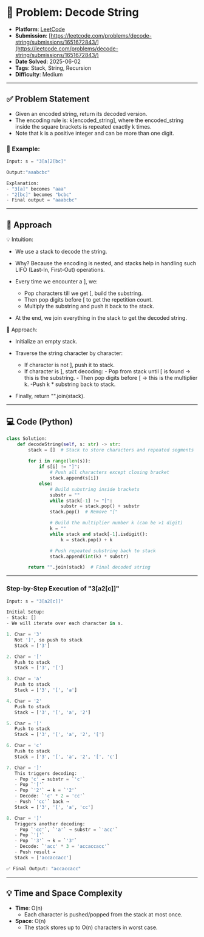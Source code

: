 # 🧲 Problem: Decode String

- **Platform**: [LeetCode](https://leetcode.com/problems/decode-string/description/)
- **Submission**: [https://leetcode.com/problems/decode-string/submissions/1651672843/](https://leetcode.com/problems/decode-string/submissions/1651672843/)
- **Date Solved**: 2025-06-02
- **Tags**: Stack, String, Recursion
- **Difficulty**: Medium

---

## ✅ Problem Statement
- Given an encoded string, return its decoded version.
- The encoding rule is: k[encoded_string], where the encoded_string inside the square brackets is repeated exactly k times.
- Note that k is a positive integer and can be more than one digit.

### 🌰 Example:
```python
Input: s = "3[a]2[bc]"

Output:"aaabcbc"

Explanation:
- "3[a]" becomes "aaa"
- "2[bc]" becomes "bcbc"
- Final output = "aaabcbc"

```

---

## 🚀 Approach
💡 Intuition:
- We use a stack to decode the string.
- Why? Because the encoding is nested, and stacks help in handling such LIFO (Last-In, First-Out) operations.
- Every time we encounter a ], we:
     - Pop characters till we get [, build the substring.
     - Then pop digits before [ to get the repetition count.
     - Multiply the substring and push it back to the stack.

- At the end, we join everything in the stack to get the decoded string.

🧠 Approach:
- Initialize an empty stack.
- Traverse the string character by character:
     - If character is not ], push it to stack.
     - If character is ], start decoding:
            - Pop from stack until [ is found → this is the substring.
            - Then pop digits before [ → this is the multiplier k.
            -Push k * substring back to stack.

- Finally, return "".join(stack).
---

## 💻 Code (Python)

```python
class Solution:
    def decodeString(self, s: str) -> str:
        stack = []  # Stack to store characters and repeated segments
        
        for i in range(len(s)):
            if s[i] != "]":
                # Push all characters except closing bracket
                stack.append(s[i])
            else:
                # Build substring inside brackets
                substr = ""
                while stack[-1] != "[":
                    substr = stack.pop() + substr
                stack.pop()  # Remove "["

                # Build the multiplier number k (can be >1 digit)
                k = ""
                while stack and stack[-1].isdigit():
                    k = stack.pop() + k

                # Push repeated substring back to stack
                stack.append(int(k) * substr)

        return "".join(stack)  # Final decoded string

```
---

### Step-by-Step Execution of "3[a2[c]]"
```python
Input: s = "3[a2[c]]"

Initial Setup:
- Stack: []
- We will iterate over each character in s.

1. Char = '3'  
   Not ']', so push to stack  
   Stack → ['3']

2. Char = '['  
   Push to stack  
   Stack → ['3', '[']

3. Char = 'a'  
   Push to stack  
   Stack → ['3', '[', 'a']

4. Char = '2'  
   Push to stack  
   Stack → ['3', '[', 'a', '2']

5. Char = '['  
   Push to stack  
   Stack → ['3', '[', 'a', '2', '[']

6. Char = 'c'  
   Push to stack  
   Stack → ['3', '[', 'a', '2', '[', 'c']

7. Char = ']'  
   This triggers decoding:  
   - Pop 'c' → substr = `'c'`  
   - Pop `'['`  
   - Pop `'2'` → k = `'2'`  
   - Decode: `'c' * 2 = 'cc'`  
   - Push `'cc'` back →  
   Stack → ['3', '[', 'a', 'cc']

8. Char = ']'  
   Triggers another decoding:  
   - Pop `'cc'`, `'a'` → substr = `'acc'`  
   - Pop `'['`  
   - Pop `'3'` → k = `'3'`  
   - Decode: `'acc' * 3 = 'accaccacc'`  
   - Push result →  
   Stack → ['accaccacc']

✅ Final Output: "accaccacc"

```
---

## 💡 Time and Space Complexity
- **Time**: O(n)
    - Each character is pushed/popped from the stack at most once.
- **Space**: O(n)
    -  The stack stores up to O(n) characters in worst case.
